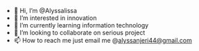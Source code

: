 - 👋 Hi, I’m @Alyssalissa
- 👀 I’m interested in innovation
- 🌱 I’m currently learning information technology
- 💞️ I’m looking to collaborate on serious project
- 📫 How to reach me just email me @alyssanjeri44@gmail.com

<!---
Alyssalissa/Alyssalissa is a ✨ special ✨ repository because its `README.md` (this file) appears on your GitHub profile.
You can click the Preview link to take a look at your changes.
--->

